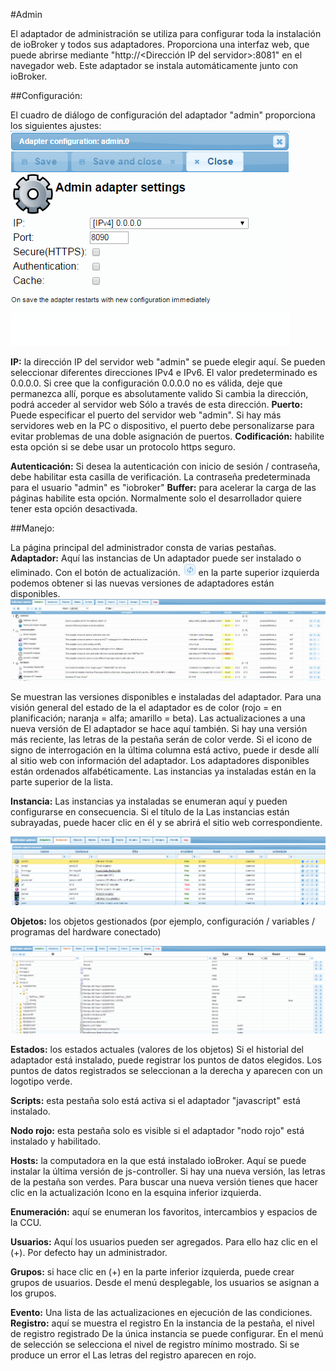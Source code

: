 #Admin

El adaptador de administración se utiliza para configurar toda la instalación de ioBroker y todos sus adaptadores.
Proporciona una interfaz web, que puede abrirse mediante "http://<Dirección IP del servidor>:8081"
en el navegador web. Este adaptador se instala automáticamente junto con ioBroker.

##Configuración:

El cuadro de diálogo de configuración del adaptador "admin" proporciona los siguientes ajustes:
![img_002](img/admin_img_002.png)

**IP:** la dirección IP del servidor web "admin" se puede elegir aquí.
Se pueden seleccionar diferentes direcciones IPv4 e IPv6. El valor predeterminado es 0.0.0.0\.
Si cree que la configuración 0.0.0.0 no es válida, deje que permanezca allí, porque
es absolutamente valido Si cambia la dirección, podrá acceder al servidor web
Sólo a través de esta dirección. **Puerto:** Puede especificar el puerto del servidor web "admin".
Si hay más servidores web en la PC o dispositivo, el puerto debe personalizarse para evitar problemas
de una doble asignación de puertos. **Codificación:** habilite esta opción si se debe usar un protocolo https seguro.

**Autenticación:** Si desea la autenticación con inicio de sesión / contraseña, debe habilitar esta casilla de verificación.
La contraseña predeterminada para el usuario "admin" es "iobroker" **Buffer:** para acelerar la carga de las páginas habilite esta opción.
Normalmente solo el desarrollador quiere tener esta opción desactivada.

##Manejo:

La página principal del administrador consta de varias pestañas. **Adaptador:** Aquí las instancias de
Un adaptador puede ser instalado o eliminado. Con el botón de actualización.
![img_005](img/admin_img_005.png)
en la parte superior izquierda podemos obtener si las nuevas versiones de adaptadores están disponibles.
![img_001](img/admin_img_001.jpg)

Se muestran las versiones disponibles e instaladas del adaptador. Para una visión general del estado de la
el adaptador es de color (rojo = en planificación; naranja = alfa; amarillo = beta). Las actualizaciones a una nueva versión de
El adaptador se hace aquí también. Si hay una versión más reciente, las letras de la pestaña serán de color verde.
Si el icono de signo de interrogación en la última columna está activo, puede ir desde allí al sitio web con información del adaptador.
Los adaptadores disponibles están ordenados alfabéticamente. Las instancias ya instaladas están en la parte superior de la lista.

**Instancia:** Las instancias ya instaladas se enumeran aquí y pueden configurarse en consecuencia. Si el título de la
Las instancias están subrayadas, puede hacer clic en él y se abrirá el sitio web correspondiente.

![img_003](img/admin_img_003.png)

**Objetos:** los objetos gestionados (por ejemplo, configuración / variables / programas del hardware conectado)

![img_004](img/admin_img_004.png)

**Estados:** los estados actuales (valores de los objetos)
Si el historial del adaptador está instalado, puede registrar los puntos de datos elegidos.
Los puntos de datos registrados se seleccionan a la derecha y aparecen con un logotipo verde.

**Scripts:** esta pestaña solo está activa si el adaptador "javascript" está instalado.

**Nodo rojo:** esta pestaña solo es visible si el adaptador "nodo rojo" está instalado y habilitado.

**Hosts:** la computadora en la que está instalado ioBroker. Aquí se puede instalar la última versión de js-controller.
Si hay una nueva versión, las letras de la pestaña son verdes. Para buscar una nueva versión tienes que hacer clic en la actualización
Icono en la esquina inferior izquierda.

**Enumeración:** aquí se enumeran los favoritos, intercambios y espacios de la CCU.

**Usuarios:** Aquí los usuarios pueden ser agregados. Para ello haz clic en el (+). Por defecto hay un administrador.

**Grupos:** si hace clic en (+) en la parte inferior izquierda, puede crear grupos de usuarios. Desde el menú desplegable, los usuarios se asignan a los grupos.

**Evento:** Una lista de las actualizaciones en ejecución de las condiciones. **Registro:** aquí se muestra el registro En la instancia de la pestaña, el nivel de registro registrado
De la única instancia se puede configurar. En el menú de selección se selecciona el nivel de registro mínimo mostrado. Si se produce un error el
Las letras del registro aparecen en rojo.